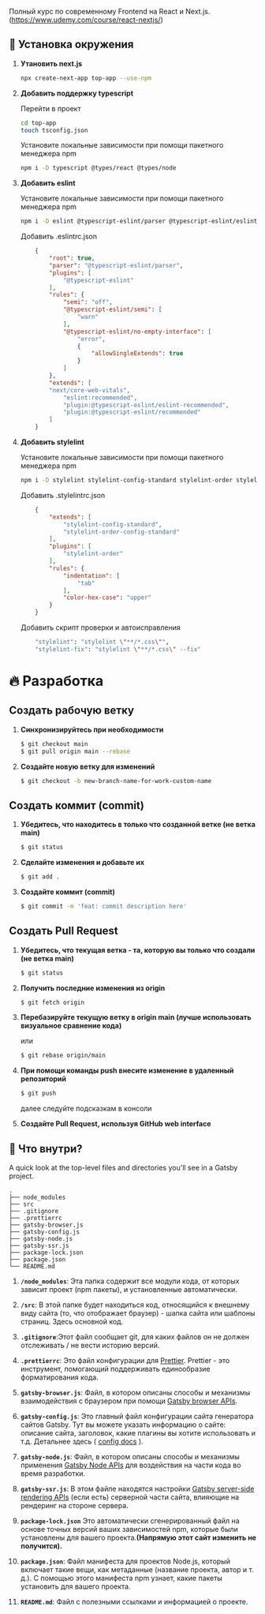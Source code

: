 Полный курс по современному Frontend на React и Next.js. (https://www.udemy.com/course/react-nextjs/)

## 🚀 Установка окружения

1.  **Утановить next.js**

    ```bash
    npx create-next-app top-app --use-npm
    ```

2.  **Добавить поддержку typescript**

    Перейти в проект
    
    ```bash
    cd top-app
    touch tsconfig.json
    ```
    
    Установите локальные зависимости при помощи пакетного менеджера npm
    
    ```bash
    npm i -D typescript @types/react @types/node
    ```

3.  **Добавить eslint**

    Установите локальные зависимости при помощи пакетного менеджера npm
    
    ```bash
    npm i -D eslint @typescript-eslint/parser @typescript-eslint/eslint-plugin
    ```
    
    Добавить .eslintrc.json
    
    ```json
        {
        	"root": true,
        	"parser": "@typescript-eslint/parser",
        	"plugins": [
        		"@typescript-eslint"
        	],
        	"rules": {
        		"semi": "off",
        		"@typescript-eslint/semi": [
        			"warn"
        		],
        		"@typescript-eslint/no-empty-interface": [
        			"error",
        			{
        				"allowSingleExtends": true
        			}
        		]
        	},
        	"extends": [
            "next/core-web-vitals",
        		"eslint:recommended",
        		"plugin:@typescript-eslint/eslint-recommended",
        		"plugin:@typescript-eslint/recommended"
        	]
        }
    ```

4.  **Добавить stylelint**

    Установите локальные зависимости при помощи пакетного менеджера npm

    ```bash
    npm i -D stylelint stylelint-config-standard stylelint-order stylelint-order-config-standart
    ```
    Добавить .stylelintrc.json
    
    ```json
        {
        	"extends": [
        		"stylelint-config-standard",
        		"stylelint-order-config-standard"
        	],
        	"plugins": [
        		"stylelint-order"
        	],
        	"rules": {
        		"indentation": [
        			"tab"
        		],
        		"color-hex-case": "upper"
        	}
        }
    ```

    Добавить скрипт проверки и автоисправления

    
    ```bash
        "stylelint": "stylelint \"**/*.css\"",
        "stylelint-fix": "stylelint \"**/*.css\" --fix"
    ```

# 🔥 Разработка

## Создать рабочую ветку

1.  **Синхронизируйтесь при необходимости**

    ```bash
    $ git checkout main
    $ git pull origin main --rebase
    ```

2.  **Создайте новую ветку для изменений**

    ```bash
    $ git checkout -b new-branch-name-for-work-custom-name
    ```

## Создать коммит (commit)

1. **Убедитесь, что находитесь в только что созданной ветке (не ветка main)**
   ```bash
   $ git status
   ```
2. **Сделайте изменения и добавьте их**
   ```bash
   $ git add .
   ```
3. **Создайте коммит (commit)**
   ```bash
   $ git commit -m 'feat: commit description here'
   ```

## Создать Pull Request

1. **Убедитесь, что текущая ветка - та, которую вы только что создали (не ветка main)**

   ```bash
   $ git status
   ```

2. **Получить последние изменения из origin**
   ```bash
   $ git fetch origin
   ```
3. **Перебазируйте текущую ветку в origin main (лучше использовать визуальное сравнение кода)**

   или

   ```bash
   $ git rebase origin/main
   ```

4. **При помощи команды push внесите изменение в удаленный репозиторий**

   ```bash
   $ git push
   ```

   далее следуйте подсказкам в консоли

5. **Создайте Pull Request, используя GitHub web interface**

## 🧐 Что внутри?

A quick look at the top-level files and directories you'll see in a Gatsby project.

    .
    ├── node_modules
    ├── src
    ├── .gitignore
    ├── .prettierrc
    ├── gatsby-browser.js
    ├── gatsby-config.js
    ├── gatsby-node.js
    ├── gatsby-ssr.js
    ├── package-lock.json
    ├── package.json
    └── README.md

1.  **`/node_modules`**: Эта папка содержит все модули кода, от которых зависит проект (npm пакеты), и установленные автоматически.

2.  **`/src`**: В этой папке будет находиться код, относящийся к внешнему виду сайта (то, что отображает браузер) - шапка сайта или шаблоны страниц. Здесь основной код.

3.  **`.gitignore`**:Этот файл сообщает git, для каких файлов он не должен отслеживать / не вести историю версий.

4.  **`.prettierrc`**: Это файл конфигурации для [Prettier](https://prettier.io/). Prettier - это инструмент, помогающий поддерживать единообразие форматирования кода.

5.  **`gatsby-browser.js`**: Файл, в котором описаны способы и механизмы взаимодействия с браузером при помощи [Gatsby browser APIs](https://www.gatsbyjs.com/docs/browser-apis/).

6.  **`gatsby-config.js`**: Это главный файл конфигурации сайта генератора сайтов Gatsby. Тут вы можете указать информацию о сайте: описание сайта, заголовок, какие плагины вы хотите использовать и т.д. Детальнее здесь ( [config docs](https://www.gatsbyjs.com/docs/gatsby-config/) ).

7.  **`gatsby-node.js`**: Файл, в котором описаны способы и механизмы применения [Gatsby Node APIs](https://www.gatsbyjs.com/docs/node-apis/) для воздействия на части кода во время разработки.

8.  **`gatsby-ssr.js`**: В этом файле находятся настройки [Gatsby server-side rendering APIs](https://www.gatsbyjs.com/docs/ssr-apis/) (если есть) серверной части сайта, влияющие на рендеринг на стороне сервера.

9.  **`package-lock.json`** Это автоматически сгенерированный файл на основе точных версий ваших зависимостей npm, которые были установлены для вашего проекта.**(Напрямую этот сайт изменить не получится).**

10. **`package.json`**: Файл манифеста для проектов Node.js, который включает такие вещи, как метаданные (название проекта, автор и т. д.). С помощью этого манифеста npm узнает, какие пакеты установить для вашего проекта.

11. **`README.md`**: Файл с полезными ссылками и информацией о проекте.
